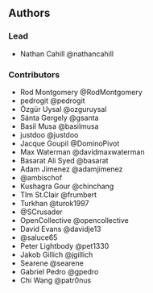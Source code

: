 ## Authors

### Lead

 - Nathan Cahill @nathancahill

### Contributors

 - Rod Montgomery @RodMontgomery
 - pedrogit @pedrogit
 - Özgür Uysal @ozguruysal
 - Sánta Gergely @gsanta
 - Basil Musa @basilmusa
 - justdoo @justdoo
 - Jacque Goupil @DominoPivot
 - Max Waterman @davidmaxwaterman
 - Basarat Ali Syed @basarat
 - Adam Jimenez @adamjimenez
 - @ambischof
 - Kushagra Gour @chinchang
 - TIm St.Clair @frumbert
 - Turkhan @turok1997
 - @SCrusader
 - OpenCollective @opencollective
 - David Evans @davidje13
 - @saluce65
 - Peter Lightbody @pet1330
 - Jakob Gillich @jgillich
 - Searene @searene
 - Gabriel Pedro @gpedro
 - Chi Wang @patr0nus